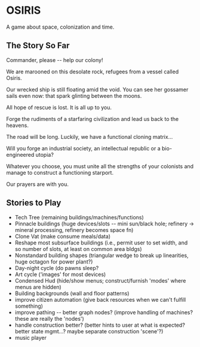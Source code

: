 # OSIRIS

A game about space, colonization and time.

## The Story So Far

Commander, please -- help our colony!

We are marooned on this desolate rock, refugees from a vessel called Osiris. 

Our wrecked ship is still floating amid the void. You can see her gossamer sails even now: that spark glinting between the moons.

All hope of rescue is lost. It is all up to you.

Forge the rudiments of a starfaring civilization and lead us back to the heavens.

The road will be long. Luckily, we have a functional cloning matrix...

Will you forge an industrial society, an intellectual republic or a bio-engineered utopia?

Whatever you choose, you must unite all the strengths of your colonists and manage to construct a functioning starport.

Our prayers are with you.

## Stories to Play

- Tech Tree (remaining buildings/machines/functions) 
- Pinnacle buildings (huge devices/slots -- mini sun/black hole; refinery -> mineral processing, refinery becomes space fn)
- Clone Vat (make consume meals/data)
- Reshape most subsurface buildings (i.e., permit user to set width, and so number of slots, at least on common area bldgs)
- Nonstandard building shapes (triangular wedge to break up linearities, huge octagon for power plant?)
- Day-night cycle (do pawns sleep?
- Art cycle ('images' for most devices)
- Condensed Hud (hide/show menus; construct/furnish 'modes' where menus are hidden)
- Building backgrounds (wall and floor patterns)
- improve citizen automation (give back resources when we can't fulfill something)
- improve pathing -- better graph nodes? (improve handling of machines? these are really the 'nodes')
- handle construction better? (better hints to user at what is expected? better state mgmt...? maybe separate construction 'scene'?)
- music player
